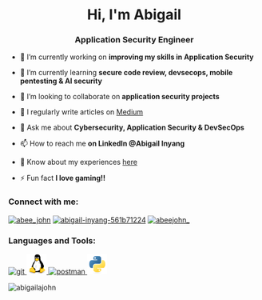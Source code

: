 <h1 align="center">Hi, I'm Abigail</h1>
<h3 align="center">Application Security Engineer</h3>

- 🔭 I’m currently working on **improving my skills in Application Security**

- 🌱 I’m currently learning **secure code review, devsecops, mobile pentesting & AI security**

- 👯 I’m looking to collaborate on **application security projects**

<!-- - 👨‍💻 All of my projects are available at [https://bit.ly/meet-abeejohn](https://bit.ly/meet-abeejohn) -->

- 📝 I regularly write articles on [Medium](https://medium.com/@abigailainyang)

- 💬 Ask me about **Cybersecurity, Application Security & DevSecOps**

- 📫 How to reach me **on LinkedIn @Abigail Inyang**

- 📄 Know about my experiences [here](https://tinyurl.com/abeegal-cv)

- ⚡ Fun fact **I love gaming!!**

<h3 align="left">Connect with me:</h3>
<p align="left">
<a href="https://twitter.com/abee_john" target="blank"><img align="center" src="https://raw.githubusercontent.com/rahuldkjain/github-profile-readme-generator/master/src/images/icons/Social/twitter.svg" alt="abee_john" height="30" width="40" /></a>
<a href="https://linkedin.com/in/abigail-inyang-561b71224" target="blank"><img align="center" src="https://raw.githubusercontent.com/rahuldkjain/github-profile-readme-generator/master/src/images/icons/Social/linked-in-alt.svg" alt="abigail-inyang-561b71224" height="30" width="40" /></a>
<a href="https://instagram.com/abeejohn_" target="blank"><img align="center" src="https://raw.githubusercontent.com/rahuldkjain/github-profile-readme-generator/master/src/images/icons/Social/instagram.svg" alt="abeejohn_" height="30" width="40" /></a>
</p>

<h3 align="left">Languages and Tools:</h3>
<p align="left"> <a href="https://git-scm.com/" target="_blank" rel="noreferrer"> <img src="https://www.vectorlogo.zone/logos/git-scm/git-scm-icon.svg" alt="git" width="40" height="40"/> </a> <a href="https://www.linux.org/" target="_blank" rel="noreferrer"> <img src="https://raw.githubusercontent.com/devicons/devicon/master/icons/linux/linux-original.svg" alt="linux" width="40" height="40"/> </a> <a href="https://postman.com" target="_blank" rel="noreferrer"> <img src="https://www.vectorlogo.zone/logos/getpostman/getpostman-icon.svg" alt="postman" width="40" height="40"/> </a> <a href="https://www.python.org" target="_blank" rel="noreferrer"> <img src="https://raw.githubusercontent.com/devicons/devicon/master/icons/python/python-original.svg" alt="python" width="40" height="40"/> </a> </p>

<p><img align="center" src="https://github-readme-stats.vercel.app/api/top-langs?username=abigailajohn&show_icons=true&locale=en&layout=compact" alt="abigailajohn" /></p>





